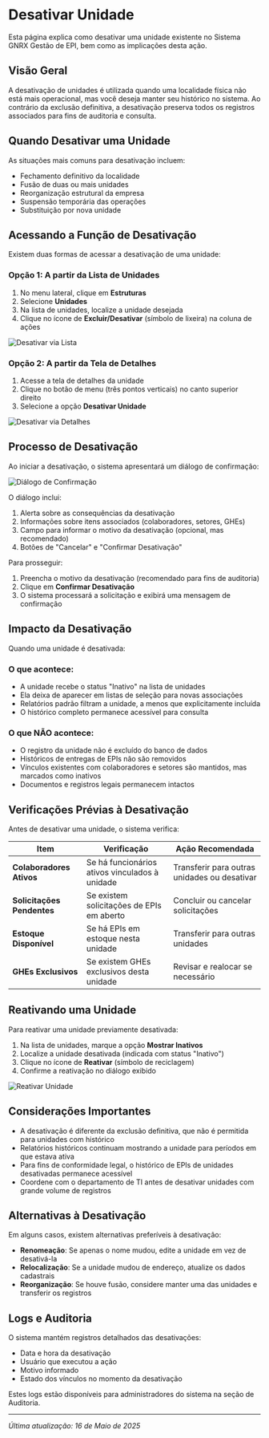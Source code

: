 # Desativar Unidade

Esta página explica como desativar uma unidade existente no Sistema GNRX Gestão de EPI, bem como as implicações desta ação.

## Visão Geral

A desativação de unidades é utilizada quando uma localidade física não está mais operacional, mas você deseja manter seu histórico no sistema. Ao contrário da exclusão definitiva, a desativação preserva todos os registros associados para fins de auditoria e consulta.

## Quando Desativar uma Unidade

As situações mais comuns para desativação incluem:

- Fechamento definitivo da localidade
- Fusão de duas ou mais unidades
- Reorganização estrutural da empresa
- Suspensão temporária das operações
- Substituição por nova unidade

## Acessando a Função de Desativação

Existem duas formas de acessar a desativação de uma unidade:

### Opção 1: A partir da Lista de Unidades

1. No menu lateral, clique em **Estruturas**
2. Selecione **Unidades**
3. Na lista de unidades, localize a unidade desejada
4. Clique no ícone de **Excluir/Desativar** (símbolo de lixeira) na coluna de ações

![Desativar via Lista](../../../assets/images/desativar-unidade-lista.png)

### Opção 2: A partir da Tela de Detalhes

1. Acesse a tela de detalhes da unidade
2. Clique no botão de menu (três pontos verticais) no canto superior direito
3. Selecione a opção **Desativar Unidade**

![Desativar via Detalhes](../../../assets/images/desativar-unidade-detalhes.png)

## Processo de Desativação

Ao iniciar a desativação, o sistema apresentará um diálogo de confirmação:

![Diálogo de Confirmação](../../../assets/images/dialogo-confirmacao-desativacao.png)

O diálogo inclui:

1. Alerta sobre as consequências da desativação
2. Informações sobre itens associados (colaboradores, setores, GHEs)
3. Campo para informar o motivo da desativação (opcional, mas recomendado)
4. Botões de "Cancelar" e "Confirmar Desativação"

Para prosseguir:
1. Preencha o motivo da desativação (recomendado para fins de auditoria)
2. Clique em **Confirmar Desativação**
3. O sistema processará a solicitação e exibirá uma mensagem de confirmação

## Impacto da Desativação

Quando uma unidade é desativada:

### O que acontece:
- A unidade recebe o status "Inativo" na lista de unidades
- Ela deixa de aparecer em listas de seleção para novas associações
- Relatórios padrão filtram a unidade, a menos que explicitamente incluída
- O histórico completo permanece acessível para consulta

### O que NÃO acontece:
- O registro da unidade não é excluído do banco de dados
- Históricos de entregas de EPIs não são removidos
- Vínculos existentes com colaboradores e setores são mantidos, mas marcados como inativos
- Documentos e registros legais permanecem intactos

## Verificações Prévias à Desativação

Antes de desativar uma unidade, o sistema verifica:

| Item | Verificação | Ação Recomendada |
|------|-------------|------------------|
| **Colaboradores Ativos** | Se há funcionários ativos vinculados à unidade | Transferir para outras unidades ou desativar |
| **Solicitações Pendentes** | Se existem solicitações de EPIs em aberto | Concluir ou cancelar solicitações |
| **Estoque Disponível** | Se há EPIs em estoque nesta unidade | Transferir para outras unidades |
| **GHEs Exclusivos** | Se existem GHEs exclusivos desta unidade | Revisar e realocar se necessário |

## Reativando uma Unidade

Para reativar uma unidade previamente desativada:

1. Na lista de unidades, marque a opção **Mostrar Inativos**
2. Localize a unidade desativada (indicada com status "Inativo")
3. Clique no ícone de **Reativar** (símbolo de reciclagem)
4. Confirme a reativação no diálogo exibido

![Reativar Unidade](../../../assets/images/reativar-unidade.png)

## Considerações Importantes

- A desativação é diferente da exclusão definitiva, que não é permitida para unidades com histórico
- Relatórios históricos continuam mostrando a unidade para períodos em que estava ativa
- Para fins de conformidade legal, o histórico de EPIs de unidades desativadas permanece acessível
- Coordene com o departamento de TI antes de desativar unidades com grande volume de registros

## Alternativas à Desativação

Em alguns casos, existem alternativas preferíveis à desativação:

- **Renomeação**: Se apenas o nome mudou, edite a unidade em vez de desativá-la
- **Relocalização**: Se a unidade mudou de endereço, atualize os dados cadastrais
- **Reorganização**: Se houve fusão, considere manter uma das unidades e transferir os registros

## Logs e Auditoria

O sistema mantém registros detalhados das desativações:

- Data e hora da desativação
- Usuário que executou a ação
- Motivo informado
- Estado dos vínculos no momento da desativação

Estes logs estão disponíveis para administradores do sistema na seção de Auditoria.

---

*Última atualização: 16 de Maio de 2025*